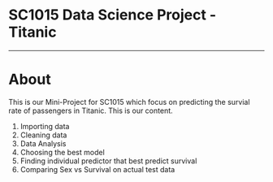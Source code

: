 # SC1015 Data Science Project - Titanic
---
# About
This is our Mini-Project for SC1015 which focus on predicting the survial rate of passengers in Titanic. This is our content.

1. Importing data
2. Cleaning data
3. Data Analysis
4. Choosing the best model
5. Finding individual predictor that best predict survival
6. Comparing Sex vs Survival on actual test data

